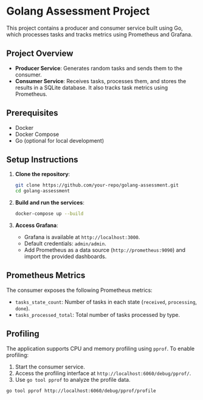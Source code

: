 # Golang Assessment Project

This project contains a producer and consumer service built using Go, which processes tasks and tracks metrics using Prometheus and Grafana.

## Project Overview

- **Producer Service**: Generates random tasks and sends them to the consumer.
- **Consumer Service**: Receives tasks, processes them, and stores the results in a SQLite database. It also tracks task metrics using Prometheus.

## Prerequisites

- Docker
- Docker Compose
- Go (optional for local development)

## Setup Instructions

1. **Clone the repository**:
    ```bash
    git clone https://github.com/your-repo/golang-assessment.git
    cd golang-assessment
    ```

2. **Build and run the services**:
    ```bash
    docker-compose up --build
    ```

3. **Access Grafana**:
    - Grafana is available at `http://localhost:3000`.
    - Default credentials: `admin/admin`.
    - Add Prometheus as a data source (`http://prometheus:9090`) and import the provided dashboards.

## Prometheus Metrics

The consumer exposes the following Prometheus metrics:

- `tasks_state_count`: Number of tasks in each state (`received`, `processing`, `done`).
- `tasks_processed_total`: Total number of tasks processed by type.

## Profiling

The application supports CPU and memory profiling using `pprof`. To enable profiling:

1. Start the consumer service.
2. Access the profiling interface at `http://localhost:6060/debug/pprof/`.
3. Use `go tool pprof` to analyze the profile data.

```bash
go tool pprof http://localhost:6060/debug/pprof/profile
